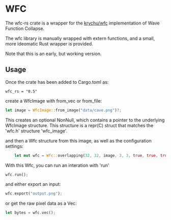 # WFC

The wfc-rs crate is a wrapper for the [krychu/wfc](https://github.com/krychu/wfc) implementation
of Wave Function Collapse.

The wfc library is manually wrapped with extern functions, and a
small, more ideomatic Rust wrapper is provided.

Note that this is an early, but working version.


## Usage

Once the crate has been added to Cargo.toml as:
```
wfc_rs = "0.5"
```

create a WfcImage with from_vec or from_file:
```rust
let image = WfcImage::from_image("data/cave.png")?;
```
This creates an optional NonNull, which contains a pointer to the underlying
WfcImage structure. This structure is a repr(C) struct that matches the 'wfc.h'
structure 'wfc_image'.

and then a Wfc structure from this image, as well as the configuration settings:
```rust
    let mut wfc = Wfc::overlapping(32, 32, image, 3, 3, true, true, true, true)?;
```

With this Wfc, you can run an interation with 'run'
```rust
wfc.run();
```
and either export an input:
```rust
wfc.export("output.png");
```
or get the raw pixel data as a Vec<u8>:
```rust
let bytes = wfc.vec();
```

